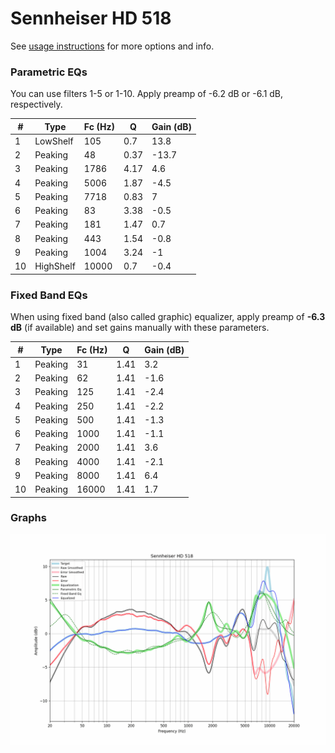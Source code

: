 # Sennheiser HD 518
See [usage instructions](https://github.com/jaakkopasanen/AutoEq#usage) for more options and info.

### Parametric EQs
You can use filters 1-5 or 1-10. Apply preamp of -6.2 dB or -6.1 dB, respectively.

|   # | Type      |   Fc (Hz) |    Q |   Gain (dB) |
|-----|-----------|-----------|------|-------------|
|   1 | LowShelf  |       105 | 0.7  |        13.8 |
|   2 | Peaking   |        48 | 0.37 |       -13.7 |
|   3 | Peaking   |      1786 | 4.17 |         4.6 |
|   4 | Peaking   |      5006 | 1.87 |        -4.5 |
|   5 | Peaking   |      7718 | 0.83 |         7   |
|   6 | Peaking   |        83 | 3.38 |        -0.5 |
|   7 | Peaking   |       181 | 1.47 |         0.7 |
|   8 | Peaking   |       443 | 1.54 |        -0.8 |
|   9 | Peaking   |      1004 | 3.24 |        -1   |
|  10 | HighShelf |     10000 | 0.7  |        -0.4 |

### Fixed Band EQs
When using fixed band (also called graphic) equalizer, apply preamp of **-6.3 dB** (if available) and set gains manually with these parameters.

|   # | Type    |   Fc (Hz) |    Q |   Gain (dB) |
|-----|---------|-----------|------|-------------|
|   1 | Peaking |        31 | 1.41 |         3.2 |
|   2 | Peaking |        62 | 1.41 |        -1.6 |
|   3 | Peaking |       125 | 1.41 |        -2.4 |
|   4 | Peaking |       250 | 1.41 |        -2.2 |
|   5 | Peaking |       500 | 1.41 |        -1.3 |
|   6 | Peaking |      1000 | 1.41 |        -1.1 |
|   7 | Peaking |      2000 | 1.41 |         3.6 |
|   8 | Peaking |      4000 | 1.41 |        -2.1 |
|   9 | Peaking |      8000 | 1.41 |         6.4 |
|  10 | Peaking |     16000 | 1.41 |         1.7 |

### Graphs
![](./Sennheiser%20HD%20518.png)
